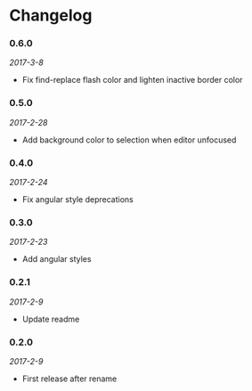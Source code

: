 # Changelog

### 0.6.0
*2017-3-8*
* Fix find-replace flash color and lighten inactive border color

### 0.5.0
*2017-2-28*
* Add background color to selection when editor unfocused

### 0.4.0
*2017-2-24*
* Fix angular style deprecations

### 0.3.0
*2017-2-23*
* Add angular styles

### 0.2.1
*2017-2-9*
* Update readme

### 0.2.0
*2017-2-9*
* First release after rename
